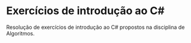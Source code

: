 # Exercícios de introdução ao C#

Resolução de exercícios de introdução ao C# propostos na disciplina de Algoritmos.
